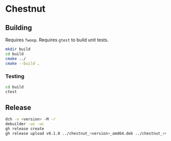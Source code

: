 # Chestnut

## Building
Requires `fwoop`. Requires `gtest` to build unit tests.

```sh
mkdir build
cd build
cmake ../
cmake --build .
```

### Testing
```sh
cd build
ctest
```

## Release
```sh
dch -v <version> -M -r
debuilder -us -uc
gh release create
gh release upload v0.1.0 ../chestnut_<version>_amd64.deb ../chestnut_<version>.tar.gz ../chestnut_<version>.dsc
```
